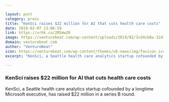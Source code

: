 ```yaml
---

layout: post
category: press
title: "KenSci raises $22 million for AI that cuts health care costs"
date: 2019-02-07 13:06:59
link: https://vrhk.co/2MSmwZK
image: https://venturebeat.com/wp-content/uploads/2019/02/3cd4cb8a-32d3-433f-ac34-f2a5e0f82547.png?w=1200&strip=all
domain: venturebeat.com
author: "VentureBeat"
icon: https://venturebeat.com/wp-content/themes/vb-news/img/favicon.ico
excerpt: "KenSci, a Seattle health care analytics startup cofounded by a longtime Microsoft executive, has raised $22 million in a series B round."

---
```


### KenSci raises $22 million for AI that cuts health care costs

KenSci, a Seattle health care analytics startup cofounded by a longtime Microsoft executive, has raised $22 million in a series B round.